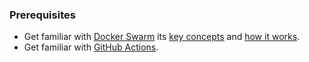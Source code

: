 ### Prerequisites

* Get familiar with [Docker Swarm](https://docs.docker.com/engine/swarm) its [key concepts](https://docs.docker.com/engine/swarm/key-concepts/#services-and-tasks) and [how it works](https://docs.docker.com/engine/swarm/how-swarm-mode-works/nodes/).
* Get familiar with [GitHub Actions](https://docs.github.com/en/actions).
